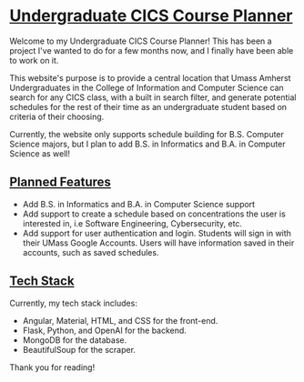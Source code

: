 # <u>Undergraduate CICS Course Planner</u>

Welcome to my Undergraduate CICS Course Planner! This has been a project I've wanted to do for a few months now, and I finally have been able to work on it.

This website's purpose is to provide a central location that Umass Amherst Undergraduates in the College of Information and Computer Science can search for any CICS class, with a built in search filter, and generate potential schedules for the rest of their time as an undergraduate student based on criteria of their choosing.

Currently, the website only supports schedule building for B.S. Computer Science majors, but I plan to add B.S. in Informatics and B.A. in Computer Science as well!

## <u>Planned Features</u>
- Add B.S. in Informatics and B.A. in Computer Science support
- Add support to create a schedule based on concentrations the user is interested in, i.e Software Engineering, Cybersecurity, etc.
- Add support for user authentication and login. Students will sign in with their UMass Google Accounts. Users will have information saved in their accounts, such as saved schedules.

## <u>Tech Stack</u>

Currently, my tech stack includes:
- Angular, Material, HTML, and CSS for the front-end.
- Flask, Python, and OpenAI for the backend.
- MongoDB for the database.
- BeautifulSoup for the scraper.

Thank you for reading!
